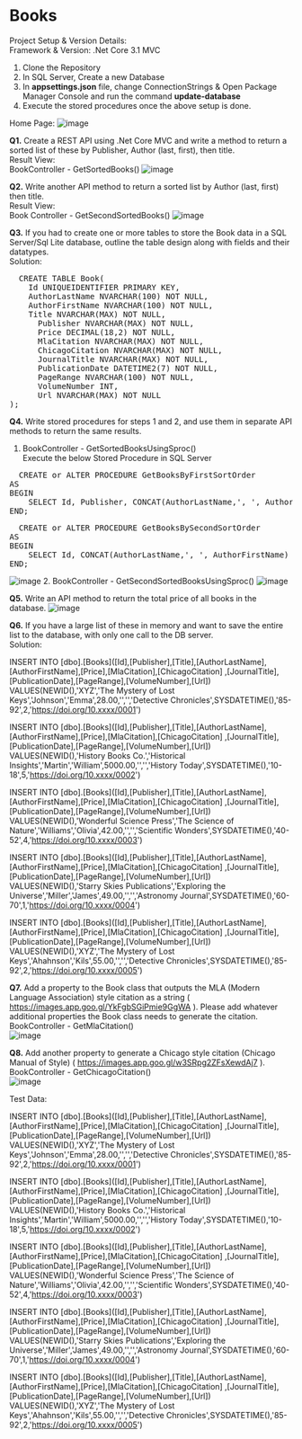 # Books
Project Setup & Version Details:<br>
Framework & Version: .Net Core 3.1 MVC <br>
1. Clone the Repository<br>
2. In SQL Server, Create a new Database<br>
3. In **appsettings.json** file, change ConnectionStrings & Open Package Manager Console and run the command **update-database**<br>
4. Execute the stored procedures once the above setup is done.<br>

Home Page:
![image](https://github.com/Harish23-github/Books/assets/72464644/81314025-b4fb-4416-b998-aadc53ad8e56)

**Q1.** Create a REST API using .Net Core MVC and write a method to return a sorted list of
these by Publisher, Author (last, first), then title.<br>
Result View:<br>
BookController - GetSortedBooks()
![image](https://github.com/Harish23-github/Books/assets/72464644/20104b24-8a8e-460c-9fbc-1937af7e01b3)

**Q2.** Write another API method to return a sorted list by Author (last, first) then title.<br>
Result View:<br>
Book Controller - GetSecondSortedBooks()
![image](https://github.com/Harish23-github/Books/assets/72464644/74763eb1-3edf-42a7-8261-1949803db2b6)

**Q3.** If you had to create one or more tables to store the Book data in a SQL Server/Sql Lite
database, outline the table design along with fields and their datatypes.<br>
Solution:<br>
<pre>
  CREATE TABLE Book(
    Id UNIQUEIDENTIFIER PRIMARY KEY,
    AuthorLastName NVARCHAR(100) NOT NULL,
    AuthorFirstName NVARCHAR(100) NOT NULL,
    Title NVARCHAR(MAX) NOT NULL,
	  Publisher NVARCHAR(MAX) NOT NULL,
	  Price DECIMAL(18,2) NOT NULL,
	  MlaCitation NVARCHAR(MAX) NOT NULL,
	  ChicagoCitation NVARCHAR(MAX) NOT NULL,
	  JournalTitle NVARCHAR(MAX) NOT NULL,
	  PublicationDate DATETIME2(7) NOT NULL,
	  PageRange NVARCHAR(100) NOT NULL,
	  VolumeNumber INT,
	  Url NVARCHAR(MAX) NOT NULL
);
</pre>


**Q4.**  Write stored procedures for steps 1 and 2, and use them in separate API methods to return
the same results.
1. BookController - GetSortedBooksUsingSproc()<br>
Execute the below Stored Procedure in SQL Server<br>
<pre>
  CREATE or ALTER PROCEDURE GetBooksByFirstSortOrder
AS
BEGIN
    SELECT Id, Publisher, CONCAT(AuthorLastName,', ', AuthorFirstName) as AuthorName, Title FROM Books(NOLOCK) ORDER BY Publisher, AuthorName, Title ASC
END;
</pre>

<pre>
  CREATE or ALTER PROCEDURE GetBooksBySecondSortOrder
AS
BEGIN
    SELECT Id, CONCAT(AuthorLastName,', ', AuthorFirstName) as AuthorName, Title FROM Books(NOLOCK) ORDER BY AuthorName, Title ASC
END;
</pre>
![image](https://github.com/Harish23-github/Books/assets/72464644/9b51e917-7f5d-4618-bfcc-7a0f2356eece)
2. BookController - GetSecondSortedBooksUsingSproc()
   ![image](https://github.com/Harish23-github/Books/assets/72464644/7e636fcf-bd8b-470b-83a2-a3c8ba0973bd)

**Q5.** Write an API method to return the total price of all books in the database.
![image](https://github.com/Harish23-github/Books/assets/72464644/57b5bae9-8a8c-4c13-bb72-f1acbb490c2b)

**Q6.** If you have a large list of these in memory and want to save the entire list to the database,
with only one call to the DB server.<br>
Solution:<br>

INSERT INTO [dbo].[Books]([Id],[Publisher],[Title],[AuthorLastName],[AuthorFirstName],[Price],[MlaCitation],[ChicagoCitation] ,[JournalTitle],[PublicationDate],[PageRange],[VolumeNumber],[Url])
     VALUES(NEWID(),'XYZ','The Mystery of Lost Keys','Johnson','Emma',28.00,'','','Detective Chronicles',SYSDATETIME(),'85-92',2,'https://doi.org/10.xxxx/0001')

INSERT INTO [dbo].[Books]([Id],[Publisher],[Title],[AuthorLastName],[AuthorFirstName],[Price],[MlaCitation],[ChicagoCitation] ,[JournalTitle],[PublicationDate],[PageRange],[VolumeNumber],[Url])
     VALUES(NEWID(),'History Books Co.','Historical Insights','Martin','William',5000.00,'','','History Today',SYSDATETIME(),'10-18',5,'https://doi.org/10.xxxx/0002')

INSERT INTO [dbo].[Books]([Id],[Publisher],[Title],[AuthorLastName],[AuthorFirstName],[Price],[MlaCitation],[ChicagoCitation] ,[JournalTitle],[PublicationDate],[PageRange],[VolumeNumber],[Url])
     VALUES(NEWID(),'Wonderful Science Press','The Science of Nature','Williams','Olivia',42.00,'','','Scientific Wonders',SYSDATETIME(),'40-52',4,'https://doi.org/10.xxxx/0003')

INSERT INTO [dbo].[Books]([Id],[Publisher],[Title],[AuthorLastName],[AuthorFirstName],[Price],[MlaCitation],[ChicagoCitation] ,[JournalTitle],[PublicationDate],[PageRange],[VolumeNumber],[Url])
     VALUES(NEWID(),'Starry Skies Publications','Exploring the Universe','Miller','James',49.00,'','','Astronomy Journal',SYSDATETIME(),'60-70',1,'https://doi.org/10.xxxx/0004')

INSERT INTO [dbo].[Books]([Id],[Publisher],[Title],[AuthorLastName],[AuthorFirstName],[Price],[MlaCitation],[ChicagoCitation] ,[JournalTitle],[PublicationDate],[PageRange],[VolumeNumber],[Url])
     VALUES(NEWID(),'XYZ','The Mystery of Lost Keys','Ahahnson','Kils',55.00,'','','Detective Chronicles',SYSDATETIME(),'85-92',2,'https://doi.org/10.xxxx/0005')

**Q7.** Add a property to the Book class that outputs the MLA (Modern Language Association)
style citation as a string ( https://images.app.goo.gl/YkFgbSGiPmie9GgWA ). Please add
whatever additional properties the Book class needs to generate the citation.<br>
BookController - GetMlaCitation()<br>
![image](https://github.com/Harish23-github/Books/assets/72464644/72d8a5e3-4d31-4e0c-93fe-51fd4e826de6)

**Q8.** Add another property to generate a Chicago style citation (Chicago Manual of Style)
( https://images.app.goo.gl/w3SRpg2ZFsXewdAj7 ).<br>
BookController - GetChicagoCitation()<br>
![image](https://github.com/Harish23-github/Books/assets/72464644/d45e762e-b1d9-4084-8b8f-e419fecc4aa9)


Test Data:<br>

INSERT INTO [dbo].[Books]([Id],[Publisher],[Title],[AuthorLastName],[AuthorFirstName],[Price],[MlaCitation],[ChicagoCitation] ,[JournalTitle],[PublicationDate],[PageRange],[VolumeNumber],[Url])
     VALUES(NEWID(),'XYZ','The Mystery of Lost Keys','Johnson','Emma',28.00,'','','Detective Chronicles',SYSDATETIME(),'85-92',2,'https://doi.org/10.xxxx/0001')

INSERT INTO [dbo].[Books]([Id],[Publisher],[Title],[AuthorLastName],[AuthorFirstName],[Price],[MlaCitation],[ChicagoCitation] ,[JournalTitle],[PublicationDate],[PageRange],[VolumeNumber],[Url])
     VALUES(NEWID(),'History Books Co.','Historical Insights','Martin','William',5000.00,'','','History Today',SYSDATETIME(),'10-18',5,'https://doi.org/10.xxxx/0002')

INSERT INTO [dbo].[Books]([Id],[Publisher],[Title],[AuthorLastName],[AuthorFirstName],[Price],[MlaCitation],[ChicagoCitation] ,[JournalTitle],[PublicationDate],[PageRange],[VolumeNumber],[Url])
     VALUES(NEWID(),'Wonderful Science Press','The Science of Nature','Williams','Olivia',42.00,'','','Scientific Wonders',SYSDATETIME(),'40-52',4,'https://doi.org/10.xxxx/0003')

INSERT INTO [dbo].[Books]([Id],[Publisher],[Title],[AuthorLastName],[AuthorFirstName],[Price],[MlaCitation],[ChicagoCitation] ,[JournalTitle],[PublicationDate],[PageRange],[VolumeNumber],[Url])
     VALUES(NEWID(),'Starry Skies Publications','Exploring the Universe','Miller','James',49.00,'','','Astronomy Journal',SYSDATETIME(),'60-70',1,'https://doi.org/10.xxxx/0004')

INSERT INTO [dbo].[Books]([Id],[Publisher],[Title],[AuthorLastName],[AuthorFirstName],[Price],[MlaCitation],[ChicagoCitation] ,[JournalTitle],[PublicationDate],[PageRange],[VolumeNumber],[Url])
     VALUES(NEWID(),'XYZ','The Mystery of Lost Keys','Ahahnson','Kils',55.00,'','','Detective Chronicles',SYSDATETIME(),'85-92',2,'https://doi.org/10.xxxx/0005')





